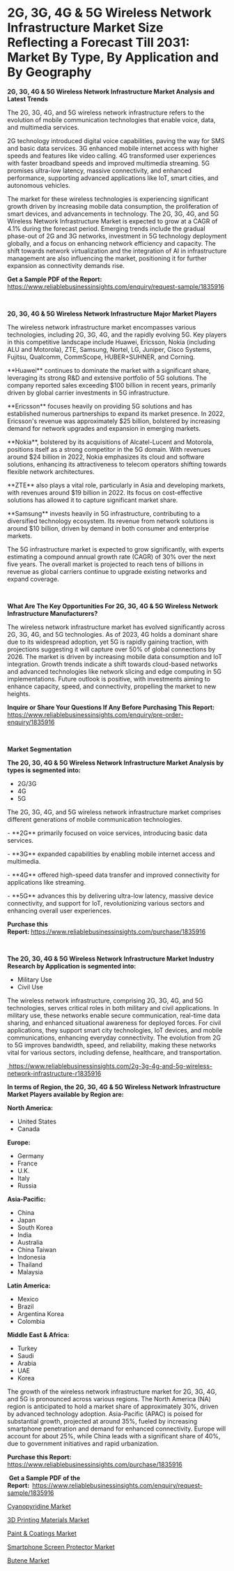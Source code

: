 <p><h1>2G, 3G, 4G & 5G Wireless Network Infrastructure Market Size Reflecting a Forecast Till 2031: Market By Type, By Application and By Geography</h1></p><p><strong>2G, 3G, 4G & 5G Wireless Network Infrastructure Market Analysis and Latest Trends</strong></p>
<p><p>The 2G, 3G, 4G, and 5G wireless network infrastructure refers to the evolution of mobile communication technologies that enable voice, data, and multimedia services. </p><p>2G technology introduced digital voice capabilities, paving the way for SMS and basic data services. 3G enhanced mobile internet access with higher speeds and features like video calling. 4G transformed user experiences with faster broadband speeds and improved multimedia streaming. 5G promises ultra-low latency, massive connectivity, and enhanced performance, supporting advanced applications like IoT, smart cities, and autonomous vehicles.</p><p>The market for these wireless technologies is experiencing significant growth driven by increasing mobile data consumption, the proliferation of smart devices, and advancements in technology. The 2G, 3G, 4G, and 5G Wireless Network Infrastructure Market is expected to grow at a CAGR of 4.1% during the forecast period. Emerging trends include the gradual phase-out of 2G and 3G networks, investment in 5G technology deployment globally, and a focus on enhancing network efficiency and capacity. The shift towards network virtualization and the integration of AI in infrastructure management are also influencing the market, positioning it for further expansion as connectivity demands rise.</p></p>
<p><strong>Get a Sample PDF of the Report:&nbsp;</strong> <a href="https://www.reliablebusinessinsights.com/enquiry/request-sample/1835916?utm_campaign=1509&utm_medium=2&utm_source=Github&utm_content=ia&utm_term=16102024&utm_id=2g-3g-4g-5g-wireless-network-infrastructure">https://www.reliablebusinessinsights.com/enquiry/request-sample/1835916</a></p>
<p>&nbsp;</p>
<p><strong>2G, 3G, 4G & 5G Wireless Network Infrastructure Major Market Players</strong></p>
<p><p>The wireless network infrastructure market encompasses various technologies, including 2G, 3G, 4G, and the rapidly evolving 5G. Key players in this competitive landscape include Huawei, Ericsson, Nokia (including ALU and Motorola), ZTE, Samsung, Nortel, LG, Juniper, Cisco Systems, Fujitsu, Qualcomm, CommScope, HUBER+SUHNER, and Corning.</p><p>**Huawei** continues to dominate the market with a significant share, leveraging its strong R&D and extensive portfolio of 5G solutions. The company reported sales exceeding $100 billion in recent years, primarily driven by global carrier investments in 5G infrastructure.</p><p>**Ericsson** focuses heavily on providing 5G solutions and has established numerous partnerships to expand its market presence. In 2022, Ericsson's revenue was approximately $25 billion, bolstered by increasing demand for network upgrades and expansion in emerging markets.</p><p>**Nokia**, bolstered by its acquisitions of Alcatel-Lucent and Motorola, positions itself as a strong competitor in the 5G domain. With revenues around $24 billion in 2022, Nokia emphasizes its cloud and software solutions, enhancing its attractiveness to telecom operators shifting towards flexible network architectures.</p><p>**ZTE** also plays a vital role, particularly in Asia and developing markets, with revenues around $19 billion in 2022. Its focus on cost-effective solutions has allowed it to capture significant market share.</p><p>**Samsung** invests heavily in 5G infrastructure, contributing to a diversified technology ecosystem. Its revenue from network solutions is around $10 billion, driven by demand in both consumer and enterprise markets.</p><p>The 5G infrastructure market is expected to grow significantly, with experts estimating a compound annual growth rate (CAGR) of 30% over the next five years. The overall market is projected to reach tens of billions in revenue as global carriers continue to upgrade existing networks and expand coverage.</p></p>
<p>&nbsp;</p>
<p><strong>What Are The Key Opportunities For 2G, 3G, 4G & 5G Wireless Network Infrastructure Manufacturers?</strong></p>
<p><p>The wireless network infrastructure market has evolved significantly across 2G, 3G, 4G, and 5G technologies. As of 2023, 4G holds a dominant share due to its widespread adoption, yet 5G is rapidly gaining traction, with projections suggesting it will capture over 50% of global connections by 2026. The market is driven by increasing mobile data consumption and IoT integration. Growth trends indicate a shift towards cloud-based networks and advanced technologies like network slicing and edge computing in 5G implementations. Future outlook is positive, with investments aiming to enhance capacity, speed, and connectivity, propelling the market to new heights.</p></p>
<p><strong>Inquire or Share Your Questions If Any Before Purchasing This Report:</strong> <a href="https://www.reliablebusinessinsights.com/enquiry/pre-order-enquiry/1835916?utm_campaign=1509&utm_medium=2&utm_source=Github&utm_content=ia&utm_term=16102024&utm_id=2g-3g-4g-5g-wireless-network-infrastructure">https://www.reliablebusinessinsights.com/enquiry/pre-order-enquiry/1835916</a></p>
<p>&nbsp;</p>
<p><strong>Market Segmentation</strong></p>
<p><strong>The 2G, 3G, 4G & 5G Wireless Network Infrastructure Market Analysis by types is segmented into:</strong></p>
<p><ul><li>2G/3G</li><li>4G</li><li>5G</li></ul></p>
<p><p>The 2G, 3G, 4G, and 5G wireless network infrastructure market comprises different generations of mobile communication technologies. </p><p>- **2G** primarily focused on voice services, introducing basic data services. </p><p>- **3G** expanded capabilities by enabling mobile internet access and multimedia. </p><p>- **4G** offered high-speed data transfer and improved connectivity for applications like streaming. </p><p>- **5G** advances this by delivering ultra-low latency, massive device connectivity, and support for IoT, revolutionizing various sectors and enhancing overall user experiences.</p></p>
<p><strong>Purchase this Report:&nbsp;</strong><a href="https://www.reliablebusinessinsights.com/purchase/1835916?utm_campaign=1509&utm_medium=2&utm_source=Github&utm_content=ia&utm_term=16102024&utm_id=2g-3g-4g-5g-wireless-network-infrastructure">https://www.reliablebusinessinsights.com/purchase/1835916</a></p>
<p>&nbsp;</p>
<p><strong>The 2G, 3G, 4G & 5G Wireless Network Infrastructure Market Industry Research by Application is segmented into:</strong></p>
<p><ul><li>Military Use</li><li>Civil Use</li></ul></p>
<p><p>The wireless network infrastructure, comprising 2G, 3G, 4G, and 5G technologies, serves critical roles in both military and civil applications. In military use, these networks enable secure communication, real-time data sharing, and enhanced situational awareness for deployed forces. For civil applications, they support smart city technologies, IoT devices, and mobile communications, enhancing everyday connectivity. The evolution from 2G to 5G improves bandwidth, speed, and reliability, making these networks vital for various sectors, including defense, healthcare, and transportation.</p></p>
<p><a href="https://www.reliablebusinessinsights.com/2g-3g-4g-and-5g-wireless-network-infrastructure-r1835916?utm_campaign=1509&utm_medium=2&utm_source=Github&utm_content=ia&utm_term=16102024&utm_id=2g-3g-4g-5g-wireless-network-infrastructure">&nbsp;https://www.reliablebusinessinsights.com/2g-3g-4g-and-5g-wireless-network-infrastructure-r1835916</a></p>
<p><strong>In terms of Region, the 2G, 3G, 4G & 5G Wireless Network Infrastructure Market Players available by Region are:</strong></p>
<p>
    <p> <strong> North America: </strong>
        <ul>
            <li>United States</li>
            <li>Canada</li>
        </ul>
        </p> 
    <p> <strong> Europe: </strong>
        <ul>
            <li>Germany</li>
            <li>France</li>
            <li>U.K.</li>
            <li>Italy</li>
            <li>Russia</li>
        </ul>
        </p> 
    <p> <strong> Asia-Pacific: </strong>
        <ul>
            <li>China</li>
            <li>Japan</li>
            <li>South Korea</li>
            <li>India</li>
            <li>Australia</li>
            <li>China Taiwan</li>
            <li>Indonesia</li>
            <li>Thailand</li>
            <li>Malaysia</li>
        </ul>
        </p> 
    <p> <strong> Latin America: </strong>
        <ul>
            <li>Mexico</li>
            <li>Brazil</li>
            <li>Argentina Korea</li>
            <li>Colombia</li>
        </ul>
        </p> 
    <p> <strong> Middle East & Africa: </strong>
        <ul>
            <li>Turkey</li>
            <li>Saudi</li>
            <li>Arabia</li>
            <li>UAE</li>
            <li>Korea</li>
        </ul>
    </p>
    </p>
<p><p>The growth of the wireless network infrastructure market for 2G, 3G, 4G, and 5G is pronounced across various regions. The North America (NA) region is anticipated to hold a market share of approximately 30%, driven by advanced technology adoption. Asia-Pacific (APAC) is poised for substantial growth, projected at around 35%, fueled by increasing smartphone penetration and demand for enhanced connectivity. Europe will account for about 25%, while China leads with a significant share of 40%, due to government initiatives and rapid urbanization.</p></p>
<p><strong>Purchase this Report: </strong><a href="https://www.reliablebusinessinsights.com/purchase/1835916?utm_campaign=1509&utm_medium=2&utm_source=Github&utm_content=ia&utm_term=16102024&utm_id=2g-3g-4g-5g-wireless-network-infrastructure">https://www.reliablebusinessinsights.com/purchase/1835916</a></p>
<p>&nbsp;<strong>Get a Sample PDF of the Report:&nbsp;&nbsp;</strong><a href="https://www.reliablebusinessinsights.com/enquiry/request-sample/1835916?utm_campaign=1509&utm_medium=2&utm_source=Github&utm_content=ia&utm_term=16102024&utm_id=2g-3g-4g-5g-wireless-network-infrastructure">https://www.reliablebusinessinsights.com/enquiry/request-sample/1835916</a></p>
<p><strong></strong></p>
<p><p><a href="https://www.linkedin.com/pulse/cyanopyridine-market-trends-insights-type-application-analysis-fqhrc?utm_campaign=1509&utm_medium=2&utm_source=Github&utm_content=ia&utm_term=16102024&utm_id=2g-3g-4g-5g-wireless-network-infrastructure">Cyanopyridine Market</a></p><p><a href="https://www.linkedin.com/pulse/3d-printing-materials-market-research-report-exploring-size-zqyxc?utm_campaign=1509&utm_medium=2&utm_source=Github&utm_content=ia&utm_term=16102024&utm_id=2g-3g-4g-5g-wireless-network-infrastructure">3D Printing Materials Market</a></p><p><a href="https://www.linkedin.com/pulse/paint-coatings-market-research-report-exploring-size-revenue-euqyc?utm_campaign=1509&utm_medium=2&utm_source=Github&utm_content=ia&utm_term=16102024&utm_id=2g-3g-4g-5g-wireless-network-infrastructure">Paint & Coatings Market</a></p><p><a href="https://www.linkedin.com/pulse/strategic-roadmap-global-smartphone-screen-protector-market-oufnc?utm_campaign=1509&utm_medium=2&utm_source=Github&utm_content=ia&utm_term=16102024&utm_id=2g-3g-4g-5g-wireless-network-infrastructure">Smartphone Screen Protector Market</a></p><p><a href="https://www.linkedin.com/pulse/sustainability-trends-butene-industry-market-implications-future-o3mtc?utm_campaign=1509&utm_medium=2&utm_source=Github&utm_content=ia&utm_term=16102024&utm_id=2g-3g-4g-5g-wireless-network-infrastructure">Butene Market</a></p></p>